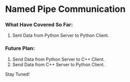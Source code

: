 # Named Pipe Communication

### What Have Covered So Far: 
1. Sent Data from Python Server to Python Client.

### Future Plan:
1. Send Data from Python Server to C++ Client. 
2. Send Data from C++ Server to Python Client. 

Stay Tuned! 

